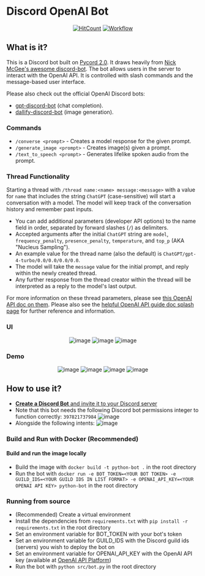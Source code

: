 # Discord OpenAI Bot

<div align="center">

[![HitCount](https://hits.dwyl.com/jdmsharpe/discord-openai-bot.svg?style=flat-square&show=unique)](http://hits.dwyl.com/jdmsharpe/discord-openai-bot)
<a href="https://hub.docker.com/r/jsgreen152/discord-openai-bot" target="_blank" rel="noopener noreferrer">![Workflow](https://github.com/jdmsharpe/discord-openai-bot/actions/workflows/main.yml/badge.svg)</a>
  
</div>

## What is it?
This is a Discord bot built on [Pycord 2.0](https://github.com/Pycord-Development/pycord). It draws heavily from [Nick McGee's awesome discord-bot](https://github.com/Nick-McGee/discord-bot). The bot allows users in the server to interact with the OpenAI API. It is controlled with slash commands and the message-based user interface.

Please also check out the official OpenAI Discord bots:
+ [gpt-discord-bot](https://github.com/openai/gpt-discord-bot/tree/main) (chat completion).
+ [dallify-discord-bot](https://github.com/openai/dallify-discord-bot) (image generation).

### Commands
+ `/converse <prompt>` - Creates a model response for the given prompt.
+ `/generate_image <prompt>` - Creates image(s) given a prompt.
+ `/text_to_speech <prompt>` - Generates lifelike spoken audio from the prompt.

### Thread Functionality
Starting a thread with `/thread name:<name> message:<message>` with a value for `name` that includes the string `ChatGPT` (case-sensitive) will start a conversation with a model. The model will keep track of the conversation history and remember past inputs.
+ You can add additional parameters (developer API options) to the name field in order, separated by forward slashes (`/`) as delimiters.
+ Accepted arguments after the initial `ChatGPT` string are `model`, `frequency_penalty`, `presence_penalty`, `temperature`, and `top_p` (AKA "Nucleus Sampling").
+ An example value for the thread name (also the default) is `ChatGPT/gpt-4-turbo/0.0/0.0/0.0/0.0`.
+ The model will take the `message` value for the initial prompt, and reply within the newly created thread.
+ Any further response from the thread creator within the thread will be interpreted as a reply to the model's last output.

For more information on these thread parameters, please see [this OpenAI API doc on them](https://platform.openai.com/docs/guides/text-generation/parameter-details). Please also see the [helpful OpenAI API guide doc splash page](https://platform.openai.com/docs/overview) for further reference and information.

### UI

<div align="center">

![image](https://github.com/jdmsharpe/discord-openai-bot/assets/55511821/588d33fa-084d-46ae-bc19-96a299813c4c)
![image](https://github.com/jdmsharpe/discord-openai-bot/assets/55511821/99e81595-b30f-40b5-b8ac-2a9c8cc49948)
![image](https://github.com/jdmsharpe/discord-openai-bot/assets/55511821/e69242d0-acdc-42af-be66-794c95d81af7)

</div>

### Demo

<div align="center">

![image](https://github.com/jdmsharpe/discord-openai-bot/assets/55511821/47a96010-02d8-4dfc-b317-4009b926da1e)
![image](https://github.com/jdmsharpe/discord-openai-bot/assets/55511821/3907ac6b-4bb6-4bfa-9b97-68912ceed517)
![image](https://github.com/jdmsharpe/discord-openai-bot/assets/55511821/d5e0758e-f9d5-4ca6-bdb4-bea33c5065a3)
![image](https://github.com/jdmsharpe/discord-openai-bot/assets/55511821/c5992fac-3372-4c99-81f1-93c7fbda1d0e)

</div>

## How to use it?
+ <a href="https://docs.pycord.dev/en/master/discord.html#:~:text=Make%20sure%20you're%20logged%20on%20to%20the%20Discord%20website.&text=Click%20on%20the%20%E2%80%9CNew%20Application,and%20clicking%20%E2%80%9CAdd%20Bot%E2%80%9D.">**Create a Discord Bot** and invite it to your Discord server</a>
+ Note that this bot needs the following Discord bot permissions integer to function correctly: `397821737984`
![image](https://github.com/jdmsharpe/discord-openai-bot/assets/55511821/87e33ec0-e496-4835-9526-4eaa1e980f7f)
+ Alongside the following intents: ![image](https://github.com/jdmsharpe/discord-openai-bot/assets/55511821/b0e2d96a-769b-471c-91ad-ef2f2dc54f13)

### Build and Run with Docker (Recommended)
#### Build and run the image locally
+ Build the image with `docker build -t python-bot .` in the root directory
+ Run the bot with `docker run -e BOT_TOKEN=<YOUR BOT TOKEN> -e GUILD_IDS=<YOUR GUILD IDS IN LIST FORMAT> -e OPENAI_API_KEY=<YOUR OPENAI API KEY> python-bot` in the root directory

### Running from source
+ (Recommended) Create a virtual environment
+ Install the dependencies from `requirements.txt` with `pip install -r requirements.txt` in the root directory
+ Set an environment variable for BOT_TOKEN with your bot's token
+ Set an environment variable for GUILD_IDS with the Discord guild ids (servers) you wish to deploy the bot on
+ Set an environment variable for OPENAI_API_KEY with the OpenAI API key (available at <a href="https://platform.openai.com/api-keys">OpenAI API Platform</a>)
+ Run the bot with `python src/bot.py` in the root directory
